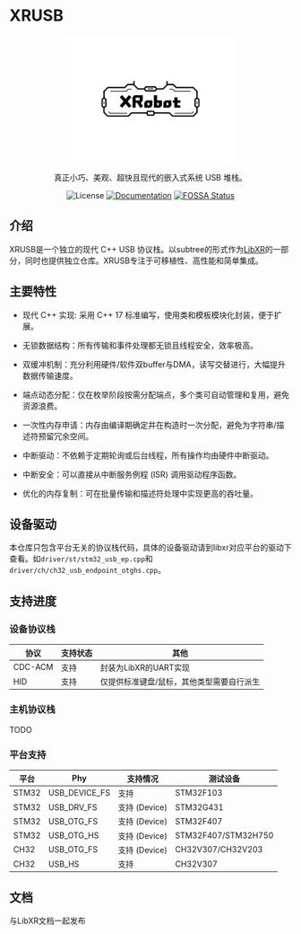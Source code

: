 # XRUSB

<div align="center">

<img src="https://github.com/Jiu-xiao/LibXR_CppCodeGenerator/raw/main/imgs/XRobot.jpeg" width="300">

真正小巧、美观、超快且现代的嵌入式系统 USB 堆栈。

![License](https://img.shields.io/badge/license-Apache--2.0-blue)
[![Documentation](https://img.shields.io/badge/docs-online-brightgreen)](https://jiu-xiao.github.io/libxr/)
[![FOSSA Status](https://app.fossa.com/api/projects/git%2Bgithub.com%2FJiu-xiao%2Flibxr.svg?type=shield)](https://app.fossa.com/projects/git%2Bgithub.com%2FJiu-xiao%2Flibxr?ref=badge_shield)

</div>

## 介绍

XRUSB是一个独立的现代 C++ USB 协议栈。以subtree的形式作为[LibXR](https://github.com/Jiu-xiao/libxr)的一部分，同时也提供独立仓库。XRUSB专注于可移植性、高性能和简单集成。

## 主要特性

* 现代 C++ 实现: 采用 C++ 17 标准编写，使用类和模板模块化封装，便于扩展。

* 无锁数据结构：所有传输和事件处理都无锁且线程安全，效率极高。

* 双缓冲机制：充分利用硬件/软件双buffer与DMA，读写交替进行，大幅提升数据传输速度。

* 端点动态分配：仅在枚举阶段按需分配端点，多个类可自动管理和复用，避免资源浪费。

* 一次性内存申请：内存由编译期确定并在构造时一次分配，避免为字符串/描述符预留冗余空间。

* 中断驱动：不依赖于定期轮询或后台线程，所有操作均由硬件中断驱动。

* 中断安全：可以直接从中断服务例程 (ISR) 调用驱动程序函数。

* 优化的内存复制：可在批量传输和描述符处理中实现更高的吞吐量。

## 设备驱动

本仓库只包含平台无关的协议栈代码，具体的设备驱动请到libxr对应平台的驱动下查看。如`driver/st/stm32_usb_ep.cpp`和`driver/ch/ch32_usb_endpoint_otghs.cpp`。

## 支持进度

### 设备协议栈

| 协议    | 支持状态 | 其他                                      |
| ------- | -------- | ----------------------------------------- |
| CDC-ACM | 支持     | 封装为LibXR的UART实现                     |
| HID     | 支持     | 仅提供标准键盘/鼠标，其他类型需要自行派生 |

### 主机协议栈

TODO

### 平台支持

| 平台  | Phy           | 支持情况      | 测试设备            |
| ----- | ------------- | ------------- | ------------------- |
| STM32 | USB_DEVICE_FS | 支持          | STM32F103           |
| STM32 | USB_DRV_FS    | 支持 (Device) | STM32G431           |
| STM32 | USB_OTG_FS    | 支持 (Device) | STM32F407           |
| STM32 | USB_OTG_HS    | 支持 (Device) | STM32F407/STM32H750 |
| CH32  | USB_OTG_FS    | 支持 (Device) | CH32V307/CH32V203   |
| CH32  | USB_HS        | 支持          | CH32V307            |

## 文档

与LibXR文档一起发布
